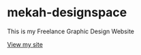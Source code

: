 # mekah-designspace
This is my Freelance Graphic Design Website

[View my site](https://github.com/mekahyessaii/mekah-designspace)